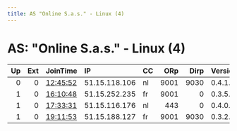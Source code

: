 ```yaml
---
title: AS "Online S.a.s." - Linux (4)
---
```


# AS: "Online S.a.s." - Linux (4)

|   Up |   Ext | JoinTime                                                                                            | IP            | CC   |   ORp |   Dirp | Version   | Contact             | Nickname         |   eFamMembers |
|-----:|------:|:----------------------------------------------------------------------------------------------------|:--------------|:-----|------:|-------:|:----------|:--------------------|:-----------------|--------------:|
|    0 |     0 | [12:45:52](https://metrics.torproject.org/rs.html#details/987224702388B0D590F9D1C26E6265E65DEE779B) | 51.15.118.106 | nl   |  9001 |   9030 | 0.4.1.5   | abuse@inseguiti.net | inseguitor       |             1 |
|    1 |     0 | [16:10:48](https://metrics.torproject.org/rs.html#details/3A55E12D5F4A24C36A630AAAFB763D216202519B) | 51.15.252.235 | fr   |  9001 |      0 | 0.3.5.8   | None                | kollontai        |             1 |
|    1 |     0 | [17:33:31](https://metrics.torproject.org/rs.html#details/D944B1B6C5CD5626523733A39AEC79BA236540DA) | 51.15.116.176 | nl   |   443 |      0 | 0.4.0.5   | None                | 1d26f0109170311a |             1 |
|    1 |     0 | [19:11:53](https://metrics.torproject.org/rs.html#details/8CC27A3637177D503BCF7A383F9F0BAE2794D0E1) | 51.15.188.127 | fr   |  9001 |   9030 | 0.3.2.10  | None                | OnionRelay       |             1 |
